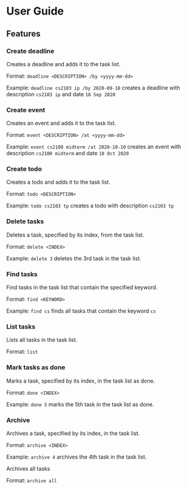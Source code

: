 # User Guide

## Features 

### Create deadline

Creates a deadline and adds it to the task list.

Format: `deadline <DESCRIPTION> /by <yyyy-mm-dd>`

Example: `deadline cs2103 ip /by 2020-09-18` creates a deadline with description `cs2103 ip` and date `18 Sep 2020`

### Create event

Creates an event and adds it to the task list.

Format: `event <DESCRIPTION> /at <yyyy-mm-dd>`

Example: `event cs2100 midterm /at 2020-10-10` creates an event with description `cs2100 midterm` and date `10 Oct 2020`

### Create todo

Creates a todo and adds it to the task list.

Format: `todo <DESCRIPTION>`

Example: `todo cs2103 tp` creates a todo with description `cs2103 tp`

### Delete tasks

Deletes a task, specified by its index, from the task list.

Format: `delete <INDEX>`

Example: `delete 3` deletes the 3rd task in the task list.

### Find tasks

Find tasks in the task list that contain the specified keyword.

Format: `find <KEYWORD>`

Example: `find cs` finds all tasks that contain the keyword `cs`

### List tasks

Lists all tasks in the task list.

Format: `list`

### Mark tasks as done

Marks a task, specified by its index, in the task list as done.

Format: `done <INDEX>`

Example: `done 5` marks the 5th task in the task list as done. 

### Archive

Archives a task, specified by its index, in the task list.

Format: `archive <INDEX>`

Example: `archive 4` archives the 4th task in the task list.

Archives all tasks

Format: `archive all`